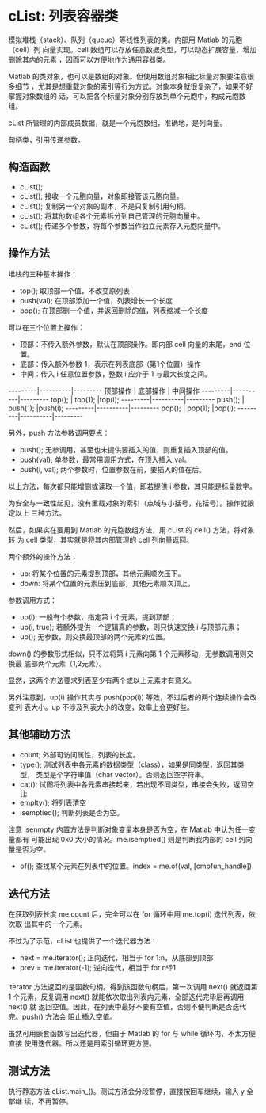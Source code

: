 cList: 列表容器类
=======

模拟堆栈（stack）、队列（queue）等线性列表的类。内部用 Matlab 的元胞（cell）列
向量实现。cell 数组可以存放任意数据类型，可以动态扩展容量，增加删除其内的元素
，因而可以方便地作为通用容器类。

Matlab 的类对象，也可以是数组的对象。但使用数组对象相比标量对象要注意很多细节
，尤其是想重载对象的索引等行为方式。对象本身就很复杂了，如果不好掌握对象数组的
话，可以把各个标量对象分别存放到单个元胞中，构成元胞数组。

cList 所管理的内部成员数据，就是一个元胞数组，准确地，是列向量。

句柄类，引用传递参数。


构造函数
--------

- cList();
- cList(<a cell arry>); 接收一个元胞向量，对象即接管该元胞向量。
- cList(<another cList Object>); 复制另一个对象的副本，不是只复制引用句柄。
- cList(<other array>); 将其他数组各个元素拆分到自己管理的元胞向量中。
- cList(<varargin list>); 传递多个参数，将每个参数当作独立元素存入元胞向量中。


操作方法
-------

堆栈的三种基本操作：

- top(); 取顶部一个值，不改变原列表
- push(val); 在顶部添加一个值，列表增长一个长度
- pop(); 在顶部删一个值，并返回删除的值，列表缩减一个长度

可以在三个位置上操作：

- 顶部：不传入额外参数，默认在顶部操作。即内部 cell 向量的末尾，end 位置。
- 底部：传入额外参数 1，表示在列表底部（第1个位置）操作
- 中间：传入 i 任意位置参数，整数 i 应介于 1 与最大长度之间。

---------|----------|---------
顶部操作 | 底部操作 | 中间操作
---------|----------|---------
top();   | top(1);  |top(i);
---------|----------|---------
push();  | push(1); |push(i);
---------|----------|---------
pop();   | pop(1);  |pop(i);
---------|----------|---------

另外，push 方法参数调用要点：

- push(); 无参调用，甚至也未提供要插入的值，则重复插入顶部的值。
- push(val); 单参数，最常用调用方式，在顶入插入 val。
- push(i, val); 两个参数时，位置参数在前，要插入的值在后。

以上方法，每次都只能增删或读取一个值，即若提供 i 参数，其只能是标量数字。

为安全与一致性起见，没有重载对象的索引（点域与小括号，花括号）。操作就限定以上
三种方法。

然后，如果实在要用到 Matlab 的元胞数组方法，用 cList 的 cell() 方法，将对象转
为 cell 类型，其实就是将其内部管理的 cell 列向量返回。

两个额外的操作方法：

- up: 将某个位置的元素提到顶部，其他元素顺次压下。
- down: 将某个位置的元素压到底部，其他元素顺次顶上。

参数调用方式：

- up(i); 一般有个参数，指定第 i 个元素，提到顶部；
- up(i, true); 若额外提供一个逻辑真的参数，则只快速交换 i 与顶部元素；
- up(); 无参数，则交换最顶部的两个元素的位置。

down() 的参数形式相似，只不过将第 i 元素向第 1 个元素移动，无参数调用则交换最
底部两个元素（1,2元素）。

显然，这两个方法要求列表至少有两个或以上元素才有意义。

另外注意到，up(i) 操作其实与 push(pop(i)) 等效，不过后者的两个连续操作会改变列
表大小。up 不涉及列表大小的改变，效率上会更好些。

其他辅助方法
-----

- count; 外部可访问属性，列表的长度。
- type(); 测试列表中各元素的数据类型（class），如果是同类型，返回其类型，
  类型是个字符串值（char vector）。否则返回空字符串。
- cat(); 试图将列表中各元素串接起来，若出现不同类型，串接会失败，返回空[];
- emplty(); 将列表清空
- isemptied(); 判断列表是否为空。

注意 isenmpty 内置方法是判断对象变量本身是否为空，在 Matlab 中认为任一变量都有
可能出现 0x0 大小的情况。me.isemptied() 则是判断我内部的 cell 列向量是否为空。

- of(); 查找某个元素在列表中的位置。index = me.of(val, [cmpfun_handle])


迭代方法
-------

在获取列表长度 me.count 后，完全可以在 for 循环中用 me.top(i) 迭代列表，依次取
出其中的一个元素。

不过为了示范，cList 也提供了一个迭代器方法：

- next = me.iterator(); 正向迭代，相当于 for 1:n，从底部到顶部
- prev = me.iterator(-1); 逆向迭代，相当于 for n:-1:1

iterator 方法返回的是函数句柄。得到该函数句柄后，第一次调用 next() 就返回第 1
个元素，反复调用 next() 就能依次取出列表内元素，全部迭代完毕后再调用 next() 就
返回空值。因此，在列表中最好不要有空值，否则不便判断是否迭代完。push() 方法会
阻止插入空值。

虽然可用嵌套函数写出迭代器，但由于 Matlab 的 for 与 while 循环内，不太方便直接
使用迭代器。所以还是用索引循环更方便。


测试方法
--------

执行静态方法 cList.main_()。测试方法会分段暂停，直接按回车继续，输入 y 全部继
续，不再暂停。
